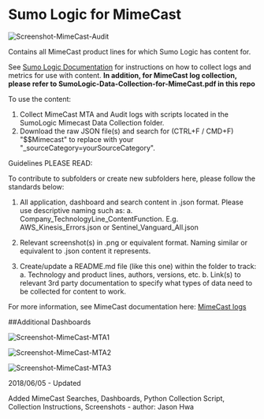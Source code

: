 # Sumo Logic for MimeCast

![Screenshot-MimeCast-Audit](Screenshots/Screenshot-MimeCast-Audit.png)


Contains all MimeCast product lines for which Sumo Logic has content for.

See [Sumo Logic Documentation](https://help.sumologic.com/) for instructions on how to collect logs and metrics for use with content.
**In addition, for MimeCast log collection, please refer to SumoLogic-Data-Collection-for-MimeCast.pdf in this repo**

To use the content:

1. Collect MimeCast MTA and Audit logs with scripts located in the SumoLogic Mimecast Data Collection folder.
2. Download the raw JSON file(s) and search for (CTRL+F / CMD+F) "$$Mimecast" to replace with your "_sourceCategory=yourSourceCategory".

Guidelines PLEASE READ:

To contribute to subfolders or create new subfolders here, please follow the standards below:

1. All application, dashboard and search content in .json format. Please use descriptive naming such as:
   a. Company_TechnologyLine_ContentFunction. E.g. AWS_Kinesis_Errors.json or Sentinel_Vanguard_All.json

2. Relevant screenshot(s) in .png or equivalent format. Naming similar or equivalent to .json content it represents.

3. Create/update a README.md file (like this one) within the folder to track:
   a. Technology and product lines, authors, versions, etc.
   b. Link(s) to relevant 3rd party documentation to specify what types of data need to be collected for content to work.

For more information, see MimeCast documentation here:
[MimeCast logs](https://www.mimecast.com/developer/documentation/get-siem-logs/)

##Additional Dashboards

![Screenshot-MimeCast-MTA1](Screenshots/Screenshot-MimeCast-MTA1.png)

![Screenshot-MimeCast-MTA2](Screenshots/Screenshot-MimeCast-MTA2.png)

![Screenshot-MimeCast-MTA3](Screenshots/Screenshot-MimeCast-MTA3.png)

2018/06/05 - Updated

  Added MimeCast Searches, Dashboards, Python Collection Script, Collection Instructions, Screenshots - author: Jason Hwa
